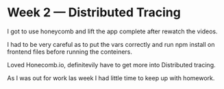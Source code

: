 # Week 2 — Distributed Tracing

I got to use honeycomb and lift the app complete after rewatch the videos.

I had to be very careful as to put the vars correctly and run npm install on frontend files before running the conteiners.

Loved Honecomb.io, definitevily have to get more into Distributed tracing.

As I was out for work las week I had little time to keep up with homework.

